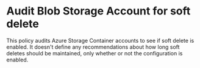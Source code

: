 # Audit Blob Storage Account for soft delete

This policy audits Azure Storage Container accounts to see if soft delete is enabled. It doesn't define any recommendations about how long soft deletes should be maintained, only whether or not the configuration is enabled.